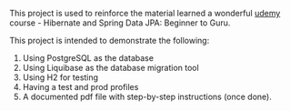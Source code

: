 This project is used to reinforce the material learned a wonderful [udemy](https://www.udemy.com/) course - 
Hibernate and Spring Data JPA: Beginner to Guru.

This project is intended to demonstrate the following:

1. Using PostgreSQL as the database
2. Using Liquibase as the database migration tool
3. Using H2 for testing
4. Having a test and prod profiles
5. A documented pdf file with step-by-step instructions (once done).


